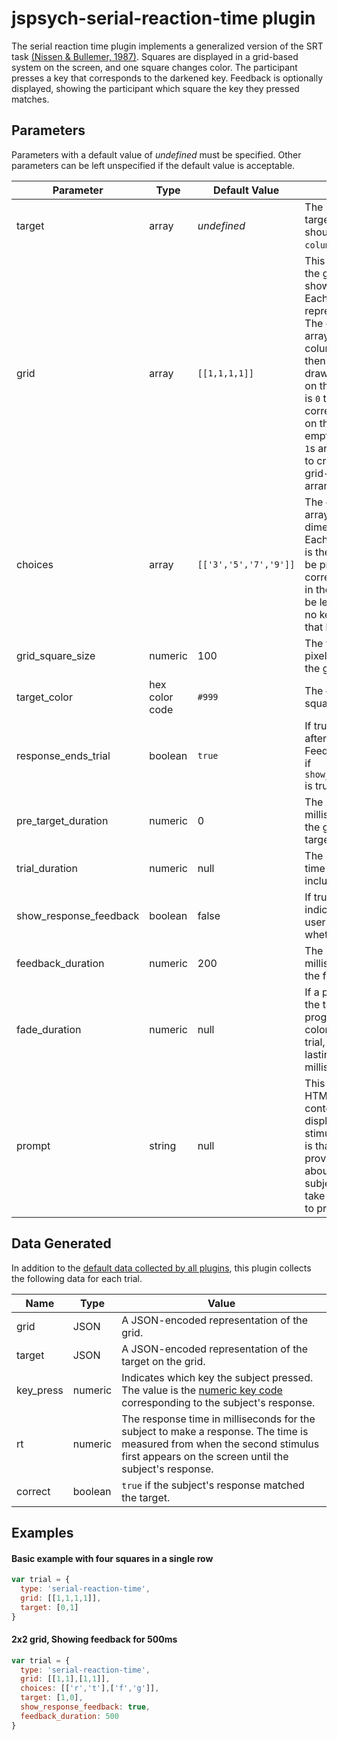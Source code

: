 # jspsych-serial-reaction-time plugin

The serial reaction time plugin implements a generalized version of the SRT task [(Nissen & Bullemer, 1987)](https://doi.org/10.1016%2F0010-0285%2887%2990002-8). Squares are displayed in a grid-based system on the screen, and one square changes color. The participant presses a key that corresponds to the darkened key. Feedback is optionally displayed, showing the participant which square the key they pressed matches.

## Parameters

Parameters with a default value of *undefined* must be specified. Other parameters can be left unspecified if the default value is acceptable.

Parameter | Type | Default Value | Description
----------|------|---------------|------------
target | array | *undefined* | The location of the target. The array should be the `[row, column]` of the target.
grid | array | `[[1,1,1,1]]` | This array represents the grid of boxes shown on the screen. Each inner array represents a single row. The entries in the inner arrays represent the columns. If an entry is `1` then a square will be drawn at that location on the grid. If an entry is `0` then the corresponding location on the grid will be empty. Thus, by mixing `1`s and `0`s it is possible to create many different grid-based arrangements.
choices | array | `[['3','5','7','9']]` | The dimensions of this array must match the dimensions of `grid`. Each entry in this array is the key that should be pressed for that corresponding location in the grid. Entries can be left blank if there is no key associated with that location of the grid.
grid_square_size | numeric | 100 | The width and height in pixels of each square in the grid.
target_color | hex color code | `#999` | The color of the target square.
response_ends_trial | boolean | `true` | If true, the trial ends after a key press. Feedback is displayed if `show_response_feedback` is true.
pre_target_duration | numeric | 0 | The number of milliseconds to display the grid *before* the target changes color.
trial_duration | numeric | null | The maximum length of time of the trial, not including feedback.
show_response_feedback | boolean | false | If true, show feedback indicating where the user responded and whether it was correct.
feedback_duration | numeric | 200 |The length of time in milliseconds to show the feedback.
fade_duration | numeric | null | If a positive number, the target will progressively change color at the start of the trial, with the transition lasting this many milliseconds.
prompt | string | null | This string can contain HTML markup. Any content here will be displayed below the stimulus. The intention is that it can be used to provide a reminder about the action the subject is supposed to take (e.g., which keys to press).

## Data Generated

In addition to the [default data collected by all plugins](overview#datacollectedbyplugins), this plugin collects the following data for each trial.

Name | Type | Value
-----|------|------
grid | JSON | A JSON-encoded representation of the grid.
target | JSON | A JSON-encoded representation of the target on the grid.
key_press | numeric | Indicates which key the subject pressed. The value is the [numeric key code](http://www.cambiaresearch.com/articles/15/javascript-char-codes-key-codes) corresponding to the subject's response.
rt | numeric | The response time in milliseconds for the subject to make a response. The time is measured from when the second stimulus first appears on the screen until the subject's response.
correct | boolean | `true` if the subject's response matched the target.

## Examples

#### Basic example with four squares in a single row
```javascript
var trial = {
  type: 'serial-reaction-time',
  grid: [[1,1,1,1]],
  target: [0,1]
}
```

#### 2x2 grid, Showing feedback for 500ms
```javascript
var trial = {
  type: 'serial-reaction-time',
  grid: [[1,1],[1,1]],
  choices: [['r','t'],['f','g']],
  target: [1,0],
  show_response_feedback: true,
  feedback_duration: 500
}
```
